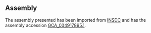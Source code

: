 
Assembly
--------

The assembly presented has been imported from 
[INSDC](http://www.insdc.org) and has the assembly accession
[GCA\_004917895.1](http://www.ebi.ac.uk/ena/data/view/GCA_004917895.1).

